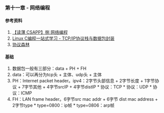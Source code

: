 <link rel="stylesheet" href="../extra/ideal-image-slider.css">
<link rel="stylesheet" href="../extra/ideal-default-theme.css">
<script src="../extra/ideal-image-slider.js"></script>
<script src="../extra/ideal-iis-bullet-nav.js"></script>
<script>
let gitbook = gitbook || [];
gitbook.push(function() {
    let slider = new IdealImageSlider.Slider('.IdealImageSlider');
    slider.addBulletNav();
});
</script>

### 第十一章 - 网络编程

#### 参考资料
1. [【读薄 CSAPP】捌 网络编程](https://wdxtub.com/csapp/thin-csapp-8/2016/04/16/)
1. [Linux C编程一站式学习 - TCP/IP协议栈与数据包封装](http://akaedu.github.io/book/ch36s01.html)
1. [协议森林](https://www.cnblogs.com/vamei/archive/2012/12/05/2802811.html)

#### 基础
1. 数据包一般有三部分：data + PH + FH
  1. data：可以再分为tcp头 + 主体、udp头 + 主体
  1. PH：Internet packet header。ipv4：2字节头部信息 + 2字节长度 + 1字节协议 + 7字节其他 + 4字节srcIP + 4字节distIP
    * 协议：TCP
    * 协议：UDP
    * 协议：ICMP
  1. FH：LAN frame header。6字节src mac addr + 6字节 dist mac address + 2字节type
    * type=0800：ip帧
    * type=0806：arp帧
